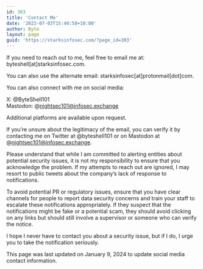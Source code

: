 ```yaml
---
id: 303
title: 'Contact Me'
date: '2023-07-03T15:40:58+10:00'
author: Byte
layout: page
guid: 'https://starksinfosec.com/?page_id=303'
---
```


If you need to reach out to me, feel free to email me at: byteshell\[at\]starksinfosec.com.

You can also use the alternate email: starksinfosec\[at\]protonmail\[dot\]com.

You can also connect with me on social media:

X: @ByteShell101  
Mastodon: @<nightsec101@infosec.exchange>

Additional platforms are available upon request.

If you’re unsure about the legitimacy of the email, you can verify it by contacting me on Twitter at @byteshell101 or on Mastodon at @<nightsec101@infosec.exchange>.

Please understand that while I am committed to alerting entities about potential security issues, it is not my responsibility to ensure that you acknowledge the problem. If my attempts to reach out are ignored, I may resort to public tweets about the company’s lack of response to notifications.

To avoid potential PR or regulatory issues, ensure that you have clear channels for people to report data security concerns and train your staff to escalate these notifications appropriately. If they suspect that the notifications might be fake or a potential scam, they should avoid clicking on any links but should still involve a supervisor or someone who can verify the notice.

I hope I never have to contact you about a security issue, but if I do, I urge you to take the notification seriously.

This page was last updated on January 9, 2024 to update social media contact information.